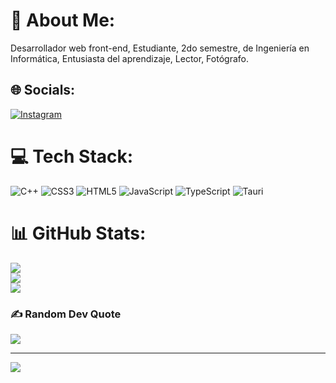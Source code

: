 # 💫 About Me:
Desarrollador web front-end, Estudiante, 2do semestre, de Ingeniería en Informática, Entusiasta del aprendizaje, Lector, Fotógrafo.


## 🌐 Socials:
[![Instagram](https://img.shields.io/badge/Instagram-%23E4405F.svg?logo=Instagram&logoColor=white)](https://instagram.com/@juan.gonzalezg_) 

# 💻 Tech Stack:
![C++](https://img.shields.io/badge/c++-%2300599C.svg?style=for-the-badge&logo=c%2B%2B&logoColor=white) ![CSS3](https://img.shields.io/badge/css3-%231572B6.svg?style=for-the-badge&logo=css3&logoColor=white) ![HTML5](https://img.shields.io/badge/html5-%23E34F26.svg?style=for-the-badge&logo=html5&logoColor=white) ![JavaScript](https://img.shields.io/badge/javascript-%23323330.svg?style=for-the-badge&logo=javascript&logoColor=%23F7DF1E) ![TypeScript](https://img.shields.io/badge/typescript-%23007ACC.svg?style=for-the-badge&logo=typescript&logoColor=white) ![Tauri](https://img.shields.io/badge/tauri-%2324C8DB.svg?style=for-the-badge&logo=tauri&logoColor=%23FFFFFF)
# 📊 GitHub Stats:
![](https://github-readme-stats.vercel.app/api?username=juan-gonzalezg&theme=dark&hide_border=false&include_all_commits=false&count_private=false)<br/>
![](https://github-readme-streak-stats.herokuapp.com/?user=juan-gonzalezg&theme=dark&hide_border=false)<br/>
![](https://github-readme-stats.vercel.app/api/top-langs/?username=juan-gonzalezg&theme=dark&hide_border=false&include_all_commits=false&count_private=false&layout=compact)

### ✍️ Random Dev Quote
![](https://quotes-github-readme.vercel.app/api?type=horizontal&theme=radical)

---
[![](https://visitcount.itsvg.in/api?id=juan-gonzalezg&icon=0&color=1)](https://visitcount.itsvg.in)

<!-- Proudly created with GPRM ( https://gprm.itsvg.in ) -->
